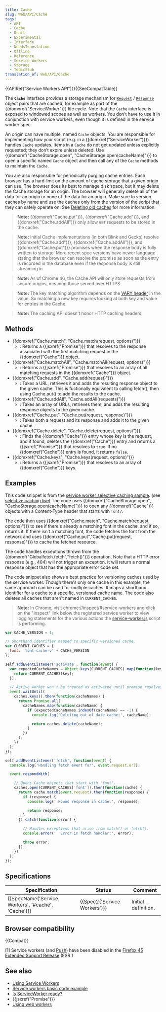 ```yaml
---
title: Cache
slug: Web/API/Cache
tags:
  - API
  - Cache
  - Draft
  - Experimental
  - Interface
  - NeedsTranslation
  - Offline
  - Reference
  - Service Workers
  - Storage
  - TopicStub
translation_of: Web/API/Cache
---
```

{{APIRef("Service Workers API")}}{{SeeCompatTable}}

The **`Cache`** interface provides a storage mechanism for [`Request`](http://fetch.spec.whatwg.org/#request) / [`Response`](http://fetch.spec.whatwg.org/#response) object pairs that are cached, for example as part of the {{domxref("ServiceWorker")}} life cycle. Note that the `Cache` interface is exposed to windowed scopes as well as workers. You don't have to use it in conjunction with service workers, even though it is defined in the service worker spec.

An origin can have multiple, named `Cache` objects. You are responsible for implementing how your script (e.g. in a {{domxref("ServiceWorker")}}) handles `Cache` updates. Items in a `Cache` do not get updated unless explicitly requested; they don’t expire unless deleted. Use {{domxref("CacheStorage.open", "CacheStorage.open(cacheName)")}} to open a specific named `Cache` object and then call any of the `Cache` methods to maintain the `Cache`.

You are also responsible for periodically purging cache entries. Each browser has a hard limit on the amount of cache storage that a given origin can use. The browser does its best to manage disk space, but it may delete the Cache storage for an origin. The browser will generally delete all of the data for an origin or none of the data for an origin. Make sure to version caches by name and use the caches only from the version of the script that they can safely operate on. See [Deleting old caches](/de/docs/Web/API/ServiceWorker_API/Using_Service_Workers#Deleting_old_caches) for more information.

> **Note:** {{domxref("Cache.put")}}, {{domxref("Cache.add")}}, and {{domxref("Cache.addAll")}} only allow `GET` requests to be stored in the cache.

> **Note:** Initial Cache implementations (in both Blink and Gecko) resolve {{domxref("Cache.add")}}, {{domxref("Cache.addAll")}}, and {{domxref("Cache.put")}} promises when the response body is fully written to storage. More recent spec versions have newer language stating that the browser can resolve the promise as soon as the entry is recorded in the database even if the response body is still streaming in.

> **Note:** As of Chrome 46, the Cache API will only store requests from secure origins, meaning those served over HTTPS.

> **Note:** The key matching algorithm depends on the [VARY header](https://www.fastly.com/blog/best-practices-for-using-the-vary-header) in the value. So matching a new key requires looking at both key and value for entries in the Cache.

> **Note:** The caching API doesn't honor HTTP caching headers.

## Methods

- {{domxref("Cache.match", "Cache.match(request, options)")}}
  - : Returns a {{jsxref("Promise")}} that resolves to the response associated with the first matching request in the {{domxref("Cache")}} object.
- {{domxref("Cache.matchAll", "Cache.matchAll(request, options)")}}
  - : Returns a {{jsxref("Promise")}} that resolves to an array of all matching requests in the {{domxref("Cache")}} object.
- {{domxref("Cache.add", "Cache.add(request)")}}
  - : Takes a URL, retrieves it and adds the resulting response object to the given cache. This is fuctionally equivalent to calling fetch(), then using Cache.put() to add the results to the cache.
- {{domxref("Cache.addAll", "Cache.addAll(requests)")}}
  - : Takes an array of URLs, retrieves them, and adds the resulting response objects to the given cache.
- {{domxref("Cache.put", "Cache.put(request, response)")}}
  - : Takes both a request and its response and adds it to the given cache.
- {{domxref("Cache.delete", "Cache.delete(request, options)")}}
  - : Finds the {{domxref("Cache")}} entry whose key is the request, and if found, deletes the {{domxref("Cache")}} entry and returns a {{jsxref("Promise")}} that resolves to `true`. If no {{domxref("Cache")}} entry is found, it returns `false`.
- {{domxref("Cache.keys", "Cache.keys(request, options)")}}
  - : Returns a {{jsxref("Promise")}} that resolves to an array of {{domxref("Cache")}} keys.

## Examples

This code snippet is from the [service worker selective caching sample](https://github.com/GoogleChrome/samples/blob/gh-pages/service-worker/selective-caching/service-worker.js). (see [selective caching live](https://googlechrome.github.io/samples/service-worker/selective-caching/)) The code uses {{domxref("CacheStorage.open", "CacheStorage.open(cacheName)")}} to open any {{domxref("Cache")}} objects with a Content-Type header that starts with `font/`.

The code then uses {{domxref("Cache.match", "Cache.match(request, options)")}} to see if there's already a matching font in the cache, and if so, returns it. If there isn't a matching font, the code fetches the font from the network and uses {{domxref("Cache.put","Cache.put(request, response)")}} to cache the fetched resource.

The code handles exceptions thrown from the {{domxref("Globalfetch.fetch","fetch()")}} operation. Note that a HTTP error response (e.g., 404) will not trigger an exception. It will return a normal response object that has the appropriate error code set.

The code snippet also shows a best practice for versioning caches used by the service worker. Though there's only one cache in this example, the same approach can be used for multiple caches. It maps a shorthand identifier for a cache to a specific, versioned cache name. The code also deletes all caches that aren't named in `CURRENT_CACHES`.

> **Note:** In Chrome, visit chrome://inspect/#service-workers and click on the "inspect" link below the registered service worker to view logging statements for the various actions the [service-worker.js](https://github.com/GoogleChrome/samples/blob/gh-pages/service-worker/selective-caching/service-worker.js) script is performing.

```js
var CACHE_VERSION = 1;

// Shorthand identifier mapped to specific versioned cache.
var CURRENT_CACHES = {
  font: 'font-cache-v' + CACHE_VERSION
};

self.addEventListener('activate', function(event) {
  var expectedCacheNames = Object.keys(CURRENT_CACHES).map(function(key) {
    return CURRENT_CACHES[key];
  });

  // Active worker won't be treated as activated until promise resolves successfully.
  event.waitUntil(
    caches.keys().then(function(cacheNames) {
      return Promise.all(
        cacheNames.map(function(cacheName) {
          if (expectedCacheNames.indexOf(cacheName) == -1) {
            console.log('Deleting out of date cache:', cacheName);

            return caches.delete(cacheName);
          }
        })
      );
    })
  );
});

self.addEventListener('fetch', function(event) {
  console.log('Handling fetch event for', event.request.url);

  event.respondWith(

    // Opens Cache objects that start with 'font'.
    caches.open(CURRENT_CACHES['font']).then(function(cache) {
      return cache.match(event.request).then(function(response) {
        if (response) {
          console.log(' Found response in cache:', response);

          return response;
        }
      }).catch(function(error) {

        // Handles exceptions that arise from match() or fetch().
        console.error('  Error in fetch handler:', error);

        throw error;
      });
    })
  );
});
```

## Specifications

| Specification                                                        | Status                               | Comment             |
| -------------------------------------------------------------------- | ------------------------------------ | ------------------- |
| {{SpecName('Service Workers', '#cache', 'Cache')}} | {{Spec2('Service Workers')}} | Initial definition. |

## Browser compatibility

{{Compat}}

\[1] Service workers (and [Push](/de/docs/Web/API/Push_API)) have been disabled in the [Firefox 45 Extended Support Release](https://www.mozilla.org/en-US/firefox/organizations/) (ESR.)

## See also

- [Using Service Workers](/de/docs/Web/API/ServiceWorker_API/Using_Service_Workers)
- [Service workers basic code example](https://github.com/mdn/sw-test)
- [Is ServiceWorker ready?](https://jakearchibald.github.io/isserviceworkerready/)
- {{jsxref("Promise")}}
- [Using web workers](/de/docs/Web/Guide/Performance/Using_web_workers)
